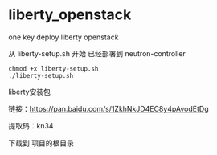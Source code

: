 # liberty_openstack
one key deploy liberty openstack

从 liberty-setup.sh 开始
已经部署到 neutron-controller

```
chmod +x liberty-setup.sh
./liberty-setup.sh
```

liberty安装包

链接：https://pan.baidu.com/s/1ZkhNkJD4EC8y4pAvodEtDg 

提取码：kn34 

下载到 项目的根目录
